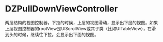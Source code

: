 DZPullDownViewController
========================

两层结构的视图控制器，下拉的时候，上层的视图滑动，显示出下层的视图。如果上层视图控制器的rootView是UIScrollView或其子类（比如UITableView），在滑到头的时候，继续往下拉，会显示出下面的视图。
